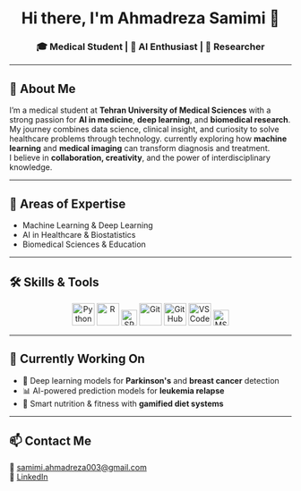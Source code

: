 <h1 align="center">Hi there, I'm Ahmadreza Samimi 👋</h1>

<h3 align="center">🎓 Medical Student | 🧠 AI Enthusiast | 🔬 Researcher</h3>

---

## 🧾 About Me

I’m a medical student at **Tehran University of Medical Sciences** with a strong passion for **AI in medicine**, **deep learning**, and **biomedical research**. My journey combines data science, clinical insight, and curiosity to solve healthcare problems through technology. currently exploring how **machine learning** and **medical imaging** can transform diagnosis and treatment.  
I believe in **collaboration, creativity**, and the power of interdisciplinary knowledge.

---

## 🤖 Areas of Expertise 
- Machine Learning & Deep Learning  
- AI in Healthcare & Biostatistics  
- Biomedical Sciences & Education  

---

## 🛠️ Skills & Tools

<p align="center">
  <img src="https://cdn.jsdelivr.net/gh/devicons/devicon/icons/python/python-original.svg" height="40" alt="Python" />
  <img src="https://cdn.jsdelivr.net/gh/devicons/devicon/icons/r/r-original.svg" height="40" alt="R" />
  <img src="https://img.shields.io/badge/SPSS-IBM-blue?style=flat-square&logo=ibm&logoColor=white" height="28" alt="SPSS" />
  <img src="https://cdn.jsdelivr.net/gh/devicons/devicon/icons/git/git-original.svg" height="40" alt="Git" />
  <img src="https://cdn.jsdelivr.net/gh/devicons/devicon/icons/github/github-original.svg" height="40" alt="GitHub" />
  <img src="https://cdn.jsdelivr.net/gh/devicons/devicon/icons/vscode/vscode-original.svg" height="40" alt="VSCode" />
  <img src="https://img.shields.io/badge/Microsoft_Office-D83B01?style=flat-square&logo=microsoft-office&logoColor=white" height="28" alt="MS Office" />
</p>

---

## 🔬 Currently Working On
- 🧠 Deep learning models for **Parkinson's** and **breast cancer** detection  
- 📊 AI-powered prediction models for **leukemia relapse**  
- 🥦 Smart nutrition & fitness with **gamified diet systems**

---

## 📫 Contact Me  
📧 samimi.ahmadreza003@gmail.com  
🔗 [LinkedIn](https://linkedin.com/in/ahmadreza-samimi-9468a0333)  

